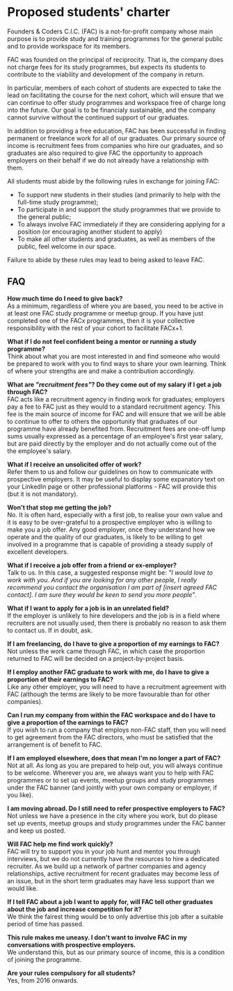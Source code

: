 # Proposed students' charter

Founders & Coders C.I.C. (FAC)  is a not-for-profit company whose main purpose is to provide study and training programmes for the general public and to provide workspace for its members.

FAC was founded on the principal of reciprocity. That is, the company does not charge fees for its study programmes, but expects its students to contribute to the viability and development of the company in return.

In particular, members of each cohort of students are expected to take the lead on facilitating the course for the next cohort, which will ensure that we can continue to offer study programmes and workspace free of charge long into the future. Our goal is to be financialy sustainable, and the company cannot survive without the continued support of our graduates.

In addition to providing a free education, FAC has been successful in finding permanent or freelance work for all of our graduates. Our primary source of income is recruitment fees from companies who hire our graduates, and so graduates are also required to give FAC the opportunity to approach employers on their behalf if we do not already have a relationship with them.

All students must abide by the following rules in exchange for joining FAC:

+ To support new students in their studies (and primarily to help with the full-time study programme); 
+ To participate in and support the study programmes that we provide to the general public;
+ To always involve FAC immediately if they are considering applying for a position (or encouraging another student to apply)
+ To make all other students and graduates, as well as members of the public, feel welcome in our space.

Failure to abide by these rules may lead to being asked to leave FAC.

## FAQ

**How much time do I need to give back?**    
As a minimum, regardless of where you are based, you need to be active in at least one FAC study programme or meetup group. If you have just completed one of the FACx programmes, then it is your collective responsibility with the rest of your cohort to facilitate FACx+1.

**What if I do not feel confident being a mentor or running a study programme?**    
Think about what you are most interested in and find someone who would be prepared to work with you to find ways to share your own learning. Think of where your strengths are and make a contribution accordingly.

**What are *"recruitment fees"*? Do they come out of my salary if I get a job through FAC?**    
FAC acts like a recruitment agency in finding work for graduates; employers pay a fee to FAC just as they would to a standard recruitment agency. This fee is the main source of income for FAC and will ensure that we will be able to continue to offer to others the opportunity that graduates of our programme have already benefited from. Recruitment fees are one-off lump sums usually expressed as a percentage of an employee's first year salary, but are paid directly by the employer and do not actually come out of the the employee's salary. 

**What if I receive an unsolicited offer of work?**    
Refer them to us and follow our guidelines on how to communicate with prospective employers. It may be useful to display some expanatory text on your LinkedIn page or other professional platforms - FAC will provide this (but it is not mandatory).

**Won't that stop me getting the job?**    
No. It is often hard, especially with a first job, to realise your own value and it is easy to be over-grateful to a prospective employer who is willing to make you a job offer. Any good employer, once they understand how we operate and the quality of our graduates, is likely to be willing to get involved in a programme that is capable of providing a steady supply of excellent developers. 

**What if I receive a job offer from a friend or ex-employer?**    
Talk to us. In this case, a suggested response might be:  *"I would love to work with you. And if you are looking for any other people, I really recommend you contact the organisation I am part of [insert agreed FAC contact]. I am sure they would be keen to send you more people"*.

**What if I want to apply for a job is in an unrelated field?**    
If the employer is unlikely to hire developers and the job is in a field where recruiters are not usually used, then there is probably no reason to ask them to contact us. If in doubt, ask.

**If I am freelancing, do I have to give a proportion of my earnings to FAC?**    
Not unless the work came through FAC, in which case the proportion returned to FAC will be decided on a project-by-project basis.

**If I employ another FAC graduate to work with me, do I have to give a proportion of their earnings to FAC?**    
Like any other employer, you will need to have a recruitment agreement with FAC (although the terms are likely to be more favourable than for other companies).

**Can I run my company from within the FAC workspace and do I have to give a proportion of the earnings to FAC?**    
If you wish to run a company that employs non-FAC staff, then you will need to get agreement from the FAC directors, who must be satisfied that the arrangement is of benefit to FAC. 

**If I am employed elsewhere, does that mean I'm no longer a part of FAC?**    
Not at all. As long as you are prepared to help out, you will always continue to be welcome. Wherever you are, we always want you to help with FAC programmes or to set up events, meetup groups and study programmes under the FAC banner (and jointly with your own company or employer, if you like).

**I am moving abroad. Do I still need to refer prospective employers to FAC?**    
Not unless we have a presence in the city where you work, but do please set up events, meetup groups and study programmes under the FAC banner and keep us posted.

**Will FAC help me find work quickly?**    
FAC will try to support you in your job hunt and mentor you through interviews, but we do not currently have the resources to hire a dedicated recruiter. As we build up a network of partner companies and agency relationships, active recruitment for recent graduates may become less of an issue, but in the short term graduates may have less support than we would like.

**If I tell FAC about a job I want to apply for, will FAC tell other graduates about the job and increase competition for it?**  
We think the fairest thing would be to only advertise this job after a suitable period of time has passed. 

**This rule makes me uneasy. I don't want to involve FAC in my conversations with prospective employers.**    
We understand this, but as our primary source of income, this is a condition of joining the programme.

**Are your rules compulsory for all students?**    
Yes, from 2016 onwards.

